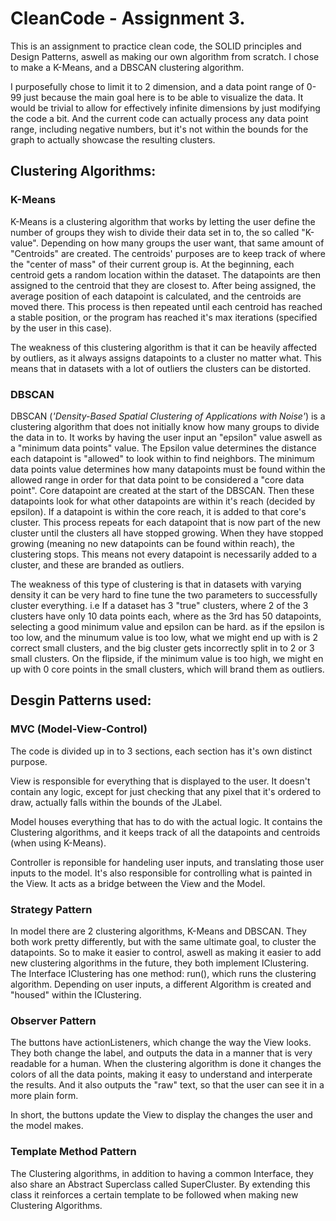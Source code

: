 # CleanCode - Assignment 3.

This is an assignment to practice clean code, the SOLID principles and Design Patterns, 
aswell as making our own algorithm from scratch. I chose to make a K-Means, and a DBSCAN clustering algorithm.

I purposefully chose to limit it to 2 dimension, and a data point range of 0-99 just because the main goal here is
to be able to visualize the data. It would be trivial to allow for effectively infinite dimensions by just modifying the code a bit. 
And the current code can actually process any data point range, including negative numbers, 
but it's not within the bounds for the graph to actually showcase the resulting clusters.

## Clustering Algorithms:

### K-Means
K-Means is a clustering algorithm that works by letting the user define the number of groups they wish to divide their data set in to, the so called "K-value".
Depending on how many groups the user want, that same amount of "Centroids" are created.
The centroids' purposes are to keep track of where the "center of mass" of their current group is. 
At the beginning, each centroid gets a random location within the dataset. The datapoints are then assigned to the centroid that they are closest to.
After being assigned, the average position of each datapoint is calculated, and the centroids are moved there. 
This process is then repeated until each centroid has reached a stable position, or the program has reached it's max iterations (specified by the user in this case).

The weakness of this clustering algorithm is that it can be heavily affected by outliers, as it always assigns datapoints to a cluster no matter what. 
This means that in datasets with a lot of outliers the clusters can be distorted.

### DBSCAN
DBSCAN (*'Density-Based Spatial Clustering of Applications with Noise'*) is a clustering algorithm that does not initially know how many groups to divide the data in to.
It works by having the user input an "epsilon" value aswell as a "minimum data points" value. 
The Epsilon value determines the distance each datapoint is "allowed" to look within to find neighbors.
The minimum data points value determines how many datapoints must be found within the allowed range in order for that data point to be considered a "core data point".
Core datapoint are created at the start of the DBSCAN. Then these datapoints look for what other datapoints are within it's reach (decided by epsilon).
If a datapoint is within the core reach, it is added to that core's cluster. 
This process repeats for each datapoint that is now part of the new cluster until the clusters all have stopped growing. 
When they have stopped growing (meaning no new datapoints can be found within reach), the clustering stops.
This means not every datapoint is necessarily added to a cluster, and these are branded as outliers. 

The weakness of this type of clustering is that in datasets with varying density it can be very hard to fine tune the two parameters to successfully cluster everything.
i.e If a dataset has 3 "true" clusters, where 2 of the 3 clusters have only 10 data points each, where as the 3rd has 50 datapoints, selecting a good minimum value and epsilon can be hard.
as if the epsilon is too low, and the minumum value is too low, what we might end up with is 2 correct small clusters, and the big cluster gets incorrectly split in to 2 or 3 small clusters.
On the flipside, if the minimum value is too high, we might en up with 0 core points in the small clusters, which will brand them as outliers. 



## Desgin Patterns used:

### MVC (Model-View-Control)

The code is divided up in to 3 sections, each section has it's own distinct purpose. 

View is responsible for everything that is displayed to the user. 
It doesn't contain any logic, except for just checking that any pixel that it's ordered to draw, actually falls within the bounds of the JLabel.

Model houses everything that has to do with the actual logic. 
It contains the Clustering algorithms, and it keeps track of all the datapoints and centroids (when using K-Means).

Controller is reponsible for handeling user inputs, and translating those user inputs to the model.
It's also responsible for controlling what is painted in the View. It acts as a bridge between the View and the Model. 

### Strategy Pattern

In model there are 2 clustering algorithms, K-Means and DBSCAN.
They both work pretty differently, but with the same ultimate goal, to cluster the datapoints.
So to make it easier to control, aswell as making it easier to add new clustering algorithms in the future, they both implement IClustering.
The Interface IClustering has one method: run(), which runs the clustering algorithm. 
Depending on user inputs, a different Algorithm is created and "housed" within the IClustering. 

### Observer Pattern

The buttons have actionListeners, which change the way the View looks. 
They both change the label, and outputs the data in a manner that is very readable for a human.
When the clustering algorithm is done it changes the colors of all the data points, making it easy to understand and interperate the results.
And it also outputs the "raw" text, so that the user can see it in a more plain form. 

In short, the buttons update the View to display the changes the user and the model makes.

### Template Method Pattern

The Clustering algorithms, in addition to having a common Interface, they also share an Abstract Superclass called SuperCluster.
By extending this class it reinforces a certain template to be followed when making new Clustering Algorithms. 
